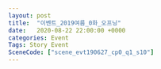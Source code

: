 ```yaml
---
layout: post
title:  "이벤트_2019여름_0화_오프닝"
date:   2020-08-22 22:00:00 +0000
categories: Event
Tags: Story Event
SceneCode: ["scene_evt190627_cp0_q1_s10"]
---
```

